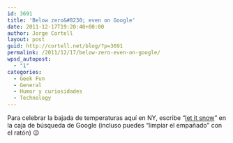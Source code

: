 ```yaml
---
id: 3691
title: 'Below zero&#8230; even on Google'
date: 2011-12-17T19:20:40+00:00
author: Jorge Cortell
layout: post
guid: http://cortell.net/blog/?p=3691
permalink: /2011/12/17/below-zero-even-on-google/
wpsd_autopost:
  - "1"
categories:
  - Geek Fun
  - General
  - Humor y curiosidades
  - Technology
---
```

Para celebrar la bajada de temperaturas aquí en NY, escribe &#8220;<a title="https://www.google.com/search?q=let+it+snow" href="https://www.google.com/search?q=let+it+snow" target="_blank">let it snow</a>&#8221; en la caja de búsqueda de Google (incluso puedes &#8220;limpiar el empañado&#8221; con el ratón) 😉